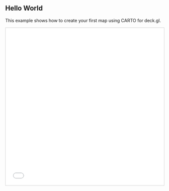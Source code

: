 ## Hello World

This example shows how to create your first map using CARTO for deck.gl.

<iframe src="../hello-world.html" style="border: 1px solid #cfcfcf; width: 100%;height:500px" title="Hello World"/>

```html
{{readFile "hello-world.html"}}
```
